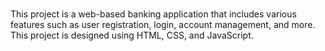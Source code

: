 # 



This project  is a web-based banking application that includes various features such as user registration, login, account management, and more. This project is designed using HTML, CSS, and JavaScript.
